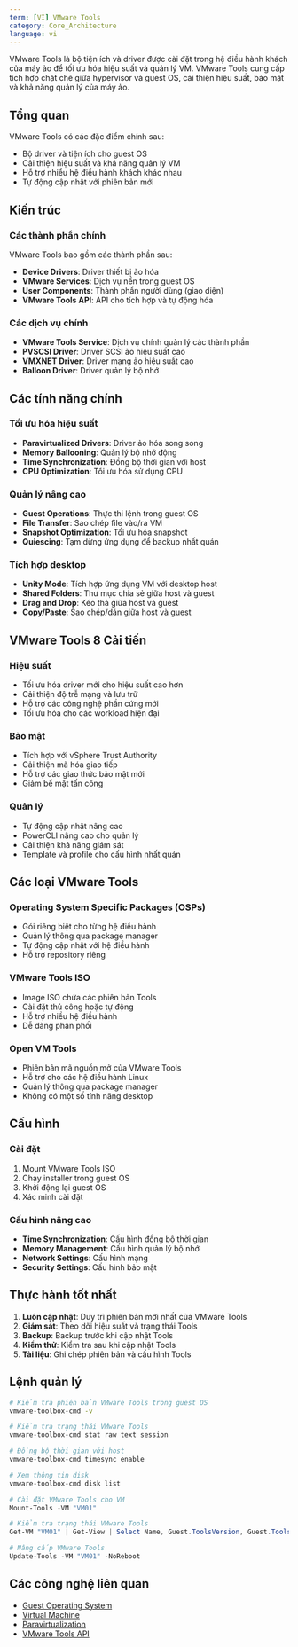 ```yaml
---
term: [VI] VMware Tools
category: Core_Architecture
language: vi
---
```


VMware Tools là bộ tiện ích và driver được cài đặt trong hệ điều hành khách của máy ảo để tối ưu hóa hiệu suất và quản lý VM. VMware Tools cung cấp tích hợp chặt chẽ giữa hypervisor và guest OS, cải thiện hiệu suất, bảo mật và khả năng quản lý của máy ảo.

## Tổng quan

VMware Tools có các đặc điểm chính sau:
- Bộ driver và tiện ích cho guest OS
- Cải thiện hiệu suất và khả năng quản lý VM
- Hỗ trợ nhiều hệ điều hành khách khác nhau
- Tự động cập nhật với phiên bản mới

## Kiến trúc

### Các thành phần chính
VMware Tools bao gồm các thành phần sau:
- **Device Drivers**: Driver thiết bị ảo hóa
- **VMware Services**: Dịch vụ nền trong guest OS
- **User Components**: Thành phần người dùng (giao diện)
- **VMware Tools API**: API cho tích hợp và tự động hóa

### Các dịch vụ chính
- **VMware Tools Service**: Dịch vụ chính quản lý các thành phần
- **PVSCSI Driver**: Driver SCSI ảo hiệu suất cao
- **VMXNET Driver**: Driver mạng ảo hiệu suất cao
- **Balloon Driver**: Driver quản lý bộ nhớ

## Các tính năng chính

### Tối ưu hóa hiệu suất
- **Paravirtualized Drivers**: Driver ảo hóa song song
- **Memory Ballooning**: Quản lý bộ nhớ động
- **Time Synchronization**: Đồng bộ thời gian với host
- **CPU Optimization**: Tối ưu hóa sử dụng CPU

### Quản lý nâng cao
- **Guest Operations**: Thực thi lệnh trong guest OS
- **File Transfer**: Sao chép file vào/ra VM
- **Snapshot Optimization**: Tối ưu hóa snapshot
- **Quiescing**: Tạm dừng ứng dụng để backup nhất quán

### Tích hợp desktop
- **Unity Mode**: Tích hợp ứng dụng VM với desktop host
- **Shared Folders**: Thư mục chia sẻ giữa host và guest
- **Drag and Drop**: Kéo thả giữa host và guest
- **Copy/Paste**: Sao chép/dán giữa host và guest

## VMware Tools 8 Cải tiến

### Hiệu suất
- Tối ưu hóa driver mới cho hiệu suất cao hơn
- Cải thiện độ trễ mạng và lưu trữ
- Hỗ trợ các công nghệ phần cứng mới
- Tối ưu hóa cho các workload hiện đại

### Bảo mật
- Tích hợp với vSphere Trust Authority
- Cải thiện mã hóa giao tiếp
- Hỗ trợ các giao thức bảo mật mới
- Giảm bề mặt tấn công

### Quản lý
- Tự động cập nhật nâng cao
- PowerCLI nâng cao cho quản lý
- Cải thiện khả năng giám sát
- Template và profile cho cấu hình nhất quán

## Các loại VMware Tools

### Operating System Specific Packages (OSPs)
- Gói riêng biệt cho từng hệ điều hành
- Quản lý thông qua package manager
- Tự động cập nhật với hệ điều hành
- Hỗ trợ repository riêng

### VMware Tools ISO
- Image ISO chứa các phiên bản Tools
- Cài đặt thủ công hoặc tự động
- Hỗ trợ nhiều hệ điều hành
- Dễ dàng phân phối

### Open VM Tools
- Phiên bản mã nguồn mở của VMware Tools
- Hỗ trợ cho các hệ điều hành Linux
- Quản lý thông qua package manager
- Không có một số tính năng desktop

## Cấu hình

### Cài đặt
1. Mount VMware Tools ISO
2. Chạy installer trong guest OS
3. Khởi động lại guest OS
4. Xác minh cài đặt

### Cấu hình nâng cao
- **Time Synchronization**: Cấu hình đồng bộ thời gian
- **Memory Management**: Cấu hình quản lý bộ nhớ
- **Network Settings**: Cấu hình mạng
- **Security Settings**: Cấu hình bảo mật

## Thực hành tốt nhất

1. **Luôn cập nhật**: Duy trì phiên bản mới nhất của VMware Tools
2. **Giám sát**: Theo dõi hiệu suất và trạng thái Tools
3. **Backup**: Backup trước khi cập nhật Tools
4. **Kiểm thử**: Kiểm tra sau khi cập nhật Tools
5. **Tài liệu**: Ghi chép phiên bản và cấu hình Tools

## Lệnh quản lý

```bash
# Kiểm tra phiên bản VMware Tools trong guest OS
vmware-toolbox-cmd -v

# Kiểm tra trạng thái VMware Tools
vmware-toolbox-cmd stat raw text session

# Đồng bộ thời gian với host
vmware-toolbox-cmd timesync enable

# Xem thông tin disk
vmware-toolbox-cmd disk list
```

```powershell
# Cài đặt VMware Tools cho VM
Mount-Tools -VM "VM01"

# Kiểm tra trạng thái VMware Tools
Get-VM "VM01" | Get-View | Select Name, Guest.ToolsVersion, Guest.ToolsRunningStatus

# Nâng cấp VMware Tools
Update-Tools -VM "VM01" -NoReboot
```

## Các công nghệ liên quan

- [Guest Operating System](/glossary/term/guest-operating-system)
- [Virtual Machine](/glossary/term/virtual-machine)
- [Paravirtualization](/glossary/term/paravirtualization)
- [VMware Tools API](/glossary/term/vmware-tools-api)